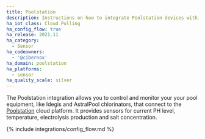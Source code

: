 ```yaml
---
title: Poolstation
description: Instructions on how to integrate Poolstation devices within Home Assistant.
ha_iot_class: Cloud Polling
ha_config_flow: true
ha_release: 2021.11
ha_category:
  - Sensor
ha_codeowners:
  - '@cibernox'
ha_domain: poolstation
ha_platforms:
  - sensor
ha_quality_scale: silver
---
```


The Poolstation integration allows you to control and monitor your your pool equipment, like Idegis and AstralPool chlorinators, that connect to the [Poolstation](https://poolstation.net) cloud platform.
It provides sensors for current PH level, temperature, electrolysis production and salt concentration.

{% include integrations/config_flow.md %}
